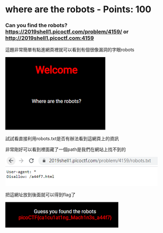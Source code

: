  
# where are the robots - Points: 100

### Can you find the robots? https://2019shell1.picoctf.com/problem/4159/ or http://2019shell1.picoctf.com:4159

這題非常簡單有點進網頁裡就可以看到有個很像漏洞的字眼robots

![image](https://github.com/bohsiang/CTF_practice/blob/master/picoCTF2019/picture/where%20are%20the%20robots_1.PNG)

試試看直接利用robots.txt是否有辦法看到這網頁上的資訊



非常剛好可以看到裡面藏了一個path是我們在網站上找不到的

![image](https://github.com/bohsiang/CTF_practice/blob/master/picoCTF2019/picture/where%20are%20the%20robots_2.PNG)

把這網址放到後面就可以得到flag了

![image](https://github.com/bohsiang/CTF_practice/blob/master/picoCTF2019/picture/where%20are%20the%20robots_3.PNG)
